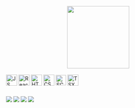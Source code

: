 
<div align="center">
  <img height="170em" with="340" src="https://github-readme-stats.vercel.app/api/top-langs/?username=IsaacMoretao&layout=compact&langs_count=7&theme=dracula"/>
</div>
  
  <div style="display: inline_block"><br>
  <img align="center" alt="JS" height="30" width="30" src="https://cdn.iconscout.com/icon/free/png-256/javascript-3630127-3031259.png">
  
  <img align="center" alt="React" height="30" width="30" src="https://daniel-vinicius.gallerycdn.vsassets.io/extensions/daniel-vinicius/code-snipptes-reactjs-pt-br/0.5.0/1610479284868/Microsoft.VisualStudio.Services.Icons.Default">
    
  <img align="center" alt="HTML" height="30" width="30" src="https://icons.iconarchive.com/icons/cornmanthe3rd/plex/256/Other-html-5-icon.png">
    
  <img align="center" alt="CSS" height="30" width="30" src="https://logospng.org/download/css-3/logo-css-3-2048.png">
  
  <img align="center" alt="SCSS" height="28" width="28" src="https://sass-lang.com/assets/img/styleguide/seal-color-aef0354c.png">
    
  <img align="center" alt="TSX" height="30" width="30" src="https://cdn.iconscout.com/icon/free/png-256/typescript-3630303-3030878.png">
    
</div>
  
  ##
  
<div>
  
   <a href="https://web.whatsapp.com/send?phone=+5511999899429" target="_blank"><img src="https://img.shields.io/badge/WhatsApp-25D366?style=for-the-badge&logo=whatsapp&logoColor=white" target="_blank"></a>
   <a href="https://www.instagram.com/isaac_moretao/" target="_blank"><img src="https://img.shields.io/badge/Discord-7289DA?style=for-the-badge&logo=discord&logoColor=white" target="_blank"></a>
   <a href = "mailto:contatorafaballerini@gmail.com"><img src="https://img.shields.io/badge/Instagram-E4405F?style=for-the-badge&logo=instagram&logoColor=white" destino =" _blank"></a>
   <a href = "https://www.linkedin.com/in/isaac-hana-moret%C3%A3o-1a32031a2/"><img src="https://img.shields.io/badge/LinkedIn-0077B5?style=for-the-badge&logo=linkedin&logoColor=white" destino ="_blank"></a>
 
 
</div>
